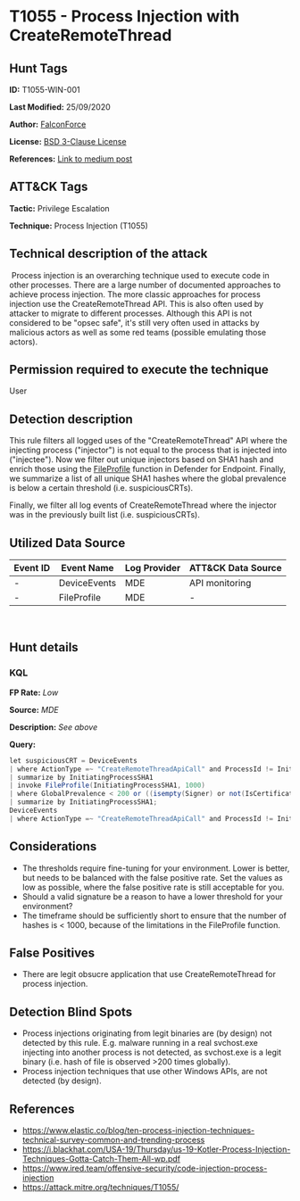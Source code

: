 # T1055 - Process Injection with CreateRemoteThread

## Hunt Tags

**ID:** T1055-WIN-001

**Last Modified:** 25/09/2020 

**Author:** [FalconForce](https://falconforce.nl/)

**License:** [BSD 3-Clause License](https://github.com/FalconForceTeam/FalconFriday/blob/master/LICENSE)

**References:** [Link to medium post](https://medium.com/falconforce/falconfriday-process-injection-and-malicious-cpl-files-0xff03-8ba1ee5da64?source=friends_link&sk=1ed3672c2e7961dac11c1472cb5757e8)

## ATT&CK Tags

**Tactic:** Privilege Escalation

**Technique:** Process Injection (T1055)
​

## Technical description of the attack
​
Process injection is an overarching technique used to execute code in other processes. There are a large number of documented approaches to achieve process injection. The more classic approaches for process injection use the CreateRemoteThread API. This is also often used by attacker to migrate to different processes. Although this API is not considered to be "opsec safe", it's still very often used in attacks by malicious actors as well as some red teams (possible emulating those actors). 

## Permission required to execute the technique

User

## Detection description

This rule filters all logged uses of the "CreateRemoteThread" API where the injecting process ("injector") is not equal to the process that is injected into ("injectee"). Now we filter out unique injectors based on SHA1 hash and enrich those using the [FileProfile](https://docs.microsoft.com/en-us/microsoft-365/security/mtp/advanced-hunting-fileprofile-function?view=o365-worldwide) function in Defender for Endpoint. Finally, we summarize a list of all unique SHA1 hashes where the global prevalence is below a certain threshold (i.e. suspiciousCRTs). 

Finally, we filter all log events of CreateRemoteThread where the injector was in the previously built list (i.e. suspiciousCRTs). 

## Utilized Data Source
| Event ID | Event Name | Log Provider | ATT&CK Data Source |
|---------|---------|----------|---------|
| - | DeviceEvents | MDE | API monitoring |
| - | FileProfile | MDE | -  |
​
## Hunt details

### KQL
**FP Rate:** *Low*

**Source:** *MDE*

**Description:** *See above*

**Query:**

```C#
let suspiciousCRT = DeviceEvents
| where ActionType =~ "CreateRemoteThreadApiCall" and ProcessId != InitiatingProcessId
| summarize by InitiatingProcessSHA1
| invoke FileProfile(InitiatingProcessSHA1, 1000)
| where GlobalPrevalence < 200 or ((isempty(Signer) or not(IsCertificateValid)) and GlobalPrevalence < 500)
| summarize by InitiatingProcessSHA1;
DeviceEvents
| where ActionType =~ "CreateRemoteThreadApiCall" and ProcessId != InitiatingProcessId and InitiatingProcessSHA1 in (suspiciousCRT)
```

## Considerations

* The thresholds require fine-tuning for your environment. Lower is better, but needs to be balanced with the false positive rate. Set the values as low as possible, where the false positive rate is still acceptable for you. 
* Should a valid signature be a reason to have a lower threshold for your environment? 
* The timeframe should be sufficiently short to ensure that the number of hashes is < 1000, because of the limitations in the FileProfile function.

## False Positives

* There are legit obsucre application that use CreateRemoteThread for process injection. 

## Detection Blind Spots

* Process injections originating from legit binaries are (by design) not detected by this rule. E.g. malware running in a real svchost.exe injecting into another process is not detected, as svchost.exe is a legit binary (i.e. hash of file is observed >200 times globally). 
* Process injection techniques that use other Windows APIs, are not detected (by design).

## References

* https://www.elastic.co/blog/ten-process-injection-techniques-technical-survey-common-and-trending-process
* https://i.blackhat.com/USA-19/Thursday/us-19-Kotler-Process-Injection-Techniques-Gotta-Catch-Them-All-wp.pdf
* https://www.ired.team/offensive-security/code-injection-process-injection
* https://attack.mitre.org/techniques/T1055/

